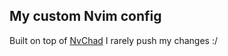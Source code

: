 ## My custom Nvim config
Built on top of [NvChad](https://github.com/NvChad/NvChad)
I rarely push my changes :/
